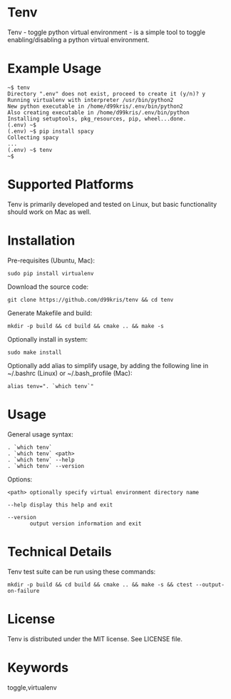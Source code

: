 Tenv
====

Tenv - toggle python virtual environment - is a simple tool to toggle enabling/disabling a python
virtual environment.

Example Usage
=============

    ~$ tenv
    Directory ".env" does not exist, proceed to create it (y/n)? y
    Running virtualenv with interpreter /usr/bin/python2
    New python executable in /home/d99kris/.env/bin/python2
    Also creating executable in /home/d99kris/.env/bin/python
    Installing setuptools, pkg_resources, pip, wheel...done.
    (.env) ~$ 
    (.env) ~$ pip install spacy
    Collecting spacy
    ...
    (.env) ~$ tenv
    ~$ 

Supported Platforms
===================
Tenv is primarily developed and tested on Linux, but basic functionality should work on Mac as well.

Installation
============
Pre-requisites (Ubuntu, Mac):

    sudo pip install virtualenv

Download the source code:

    git clone https://github.com/d99kris/tenv && cd tenv

Generate Makefile and build:

    mkdir -p build && cd build && cmake .. && make -s

Optionally install in system:

    sudo make install

Optionally add alias to simplify usage, by adding the following line in ~/.bashrc (Linux)
or ~/.bash_profile (Mac):

    alias tenv=". `which tenv`"

Usage
=====

General usage syntax:

    . `which tenv`
    . `which tenv` <path>
    . `which tenv` --help
    . `which tenv` --version

Options:

    <path> optionally specify virtual environment directory name

    --help display this help and exit

    --version
           output version information and exit

Technical Details
=================
Tenv test suite can be run using these commands:

    mkdir -p build && cd build && cmake .. && make -s && ctest --output-on-failure

License
=======
Tenv is distributed under the MIT license. See LICENSE file.

Keywords
========
toggle,virtualenv

